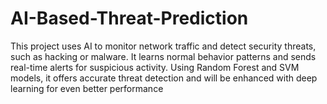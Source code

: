# AI-Based-Threat-Prediction
This project uses AI to monitor network traffic and detect security threats, such as hacking or malware. It learns normal behavior patterns and sends real-time alerts for suspicious activity. Using Random Forest and SVM models, it offers accurate threat detection and will be enhanced with deep learning for even better performance
